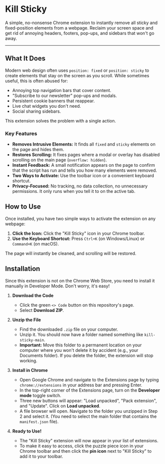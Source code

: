 # Kill Sticky

A simple, no-nonsense Chrome extension to instantly remove all sticky and fixed-position elements from a webpage. Reclaim your screen space and get rid of annoying headers, footers, pop-ups, and sidebars that won't go away.

---

## What It Does

Modern web design often uses `position: fixed` or `position: sticky` to create elements that stay on the screen as you scroll. While sometimes useful, this is often abused for:

-   Annoying top navigation bars that cover content.
-   "Subscribe to our newsletter" pop-ups and modals.
-   Persistent cookie banners that reappear.
-   Live chat widgets you don't need.
-   Social sharing sidebars.

This extension solves the problem with a single action.

### Key Features

*   **Removes Intrusive Elements:** It finds all `fixed` and `sticky` elements on the page and hides them.
*   **Restores Scrolling:** It fixes pages where a modal or overlay has disabled scrolling on the main page (`overflow: hidden`).
*   **Instant Feedback:** A small notification appears on the page to confirm that the script has run and tells you how many elements were removed.
*   **Two Ways to Activate:** Use the toolbar icon or a convenient keyboard shortcut.
*   **Privacy-Focused:** No tracking, no data collection, no unnecessary permissions. It only runs when you tell it to on the active tab.

## How to Use

Once installed, you have two simple ways to activate the extension on any webpage:

1.  **Click the Icon:** Click the "Kill Sticky" icon in your Chrome toolbar.
2.  **Use the Keyboard Shortcut:** Press `Ctrl+K` (on Windows/Linux) or `Command+K` (on macOS).

The page will instantly be cleaned, and scrolling will be restored.

## Installation

Since this extension is not on the Chrome Web Store, you need to install it manually in Developer Mode. Don't worry, it's easy!

1.  **Download the Code**
    *   Click the green `<> Code` button on this repository's page.
    *   Select **Download ZIP**.

2.  **Unzip the File**
    *   Find the downloaded `.zip` file on your computer.
    *   Unzip it. You should now have a folder named something like `kill-sticky-main`.
    *   **Important:** Move this folder to a permanent location on your computer where you won't delete it by accident (e.g., your Documents folder). If you delete the folder, the extension will stop working.

3.  **Install in Chrome**
    *   Open Google Chrome and navigate to the Extensions page by typing `chrome://extensions` in your address bar and pressing Enter.
    *   In the top-right corner of the Extensions page, turn on the **Developer mode** toggle switch.
    *   Three new buttons will appear: "Load unpacked", "Pack extension", and "Update". Click on **Load unpacked**.
    *   A file browser will open. Navigate to the folder you unzipped in Step 2 and select it. (You need to select the main folder that contains the `manifest.json` file).

4.  **Ready to Use!**
    *   The "Kill Sticky" extension will now appear in your list of extensions.
    *   To make it easy to access, click the puzzle piece icon in your Chrome toolbar and then click the **pin icon** next to "Kill Sticky" to add it to your toolbar.
